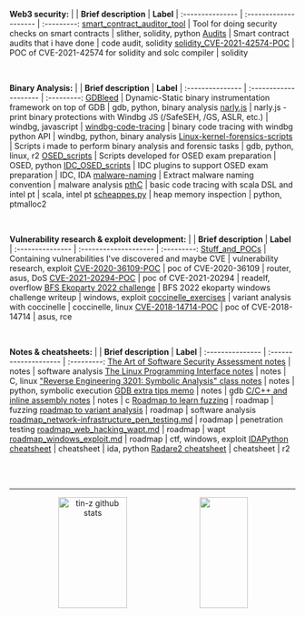 **Web3 security:**
|  | __Brief description__  | __Label__  |
:--------------- | :--------------------  | :---------:
[smart_contract_auditor_tool](https://github.com/tin-z/smart_contract_auditor_tool) | Tool for doing security checks on smart contracts | slither, solidity, python 
[Audits](https://github.com/tin-z/Audits) | Smart contract audits that i have done | code audit, solidity
[solidity_CVE-2021-42574-POC](https://github.com/tin-z/solidity_CVE-2021-42574-POC) |  POC of CVE-2021-42574 for solidity and solc compiler | solidity

<br>

**Binary Analysis:**
|  | __Brief description__  | __Label__  |
:--------------- | :--------------------  | :---------:
[GDBleed](https://github.com/tin-z/GDBleed) |  Dynamic-Static binary instrumentation framework on top of GDB | gdb, python, binary analysis 
[narly.js](https://github.com/tin-z/narly.js) | narly.js - print binary protections with Windbg JS (/SafeSEH, /GS, ASLR, etc.) | windbg, javascript |
[windbg-code-tracing](https://github.com/tin-z/windbg-code-tracing) | binary code tracing with windbg python API | windbg, python, binary analysis 
[Linux-kernel-forensics-scripts](https://github.com/tin-z/Linux-kernel-forensics-scripts) | Scripts i made to perform binary analysis and forensic tasks | gdb, python, linux, r2
[OSED_scripts](https://github.com/tin-z/OSED_scripts) | Scripts developed for OSED exam preparation | OSED, python
[IDC_OSED_scripts](https://github.com/tin-z/IDC_OSED_scripts) | IDC plugins to support OSED exam preparation | IDC, IDA 
[malware-naming](https://github.com/tin-z/malware-naming) | Extract malware naming convention | malware analysis
[pthC](https://github.com/tin-z/pthC) | basic code tracing with scala DSL and intel pt | scala, intel pt
[scheappes.py](https://gist.github.com/tin-z/c8920a66a8791ea8f7d54f4304c65656) | heap memory inspection | python, ptmalloc2

<br>

**Vulnerability research & exploit development:**
|  | __Brief description__  | __Label__  |
:--------------- | :--------------------  | :---------:
[Stuff_and_POCs](https://github.com/tin-z/Stuff_and_POCs) | Containing vulnerabilities I've discovered and maybe CVE | vulnerability research, exploit 
[CVE-2020-36109-POC](https://github.com/tin-z/CVE-2020-36109-POC) | poc of CVE-2020-36109 | router, asus, DoS
[CVE-2021-20294-POC](https://github.com/tin-z/CVE-2021-20294-POC) | poc of CVE-2021-20294 | readelf, overflow
[BFS Ekoparty 2022 challenge](https://github.com/tin-z/report_BFS_ekoparty_2022_exploitation_challenges) | BFS 2022 ekoparty windows challenge writeup | windows, exploit
[coccinelle_exercises](https://github.com/tin-z/coccinelle_exercises) | variant analysis with coccinelle | coccinelle, linux
[CVE-2018-14714-POC](https://github.com/tin-z/CVE-2018-14714-POC) | poc of CVE-2018-14714 | asus, rce

<br>

**Notes & cheatsheets:**
|  | __Brief description__  | __Label__  |
:--------------- | :--------------------  | :---------:
[The Art of Software Security Assessment notes](https://gist.github.com/tin-z/b5da60a56947b03c977baf260d687601) | notes | software analysis
[The Linux Programming Interface notes](https://gist.github.com/tin-z/17292073289c0451b72e1108d20a2116) | notes | C, linux
["Reverse Engineering 3201: Symbolic Analysis" class notes](https://gist.github.com/tin-z/e03f1eafece072fb1f6ca0e9413fc93a) | notes | python, symbolic execution
[GDB extra tips memo](https://gist.github.com/tin-z/366bdec4c2bdbd3edf5ed68cc49a0cd8) | notes | gdb
[C/C++ and inline assembly notes](https://gist.github.com/tin-z/babd0ca6fa768038abeae5cc1b6d5939) | notes | c
[Roadmap to learn fuzzing](https://gist.github.com/tin-z/23f00e5bafacc7cd3676ac82b1dab8b0) | roadmap | fuzzing
[roadmap to variant analysis](https://gist.github.com/tin-z/e303eb05686944587f2017f65927446e) | roadmap | software analysis
[roadmap_network-infrastructure_pen_testing.md](https://gist.github.com/tin-z/7c703840903089c27c5f042cc59d8e16) | roadmap | penetration testing
[roadmap_web_hacking_wapt.md](https://gist.github.com/tin-z/57f3cb0d6f21056274dfd129bbbb5675) | roadmap | wapt
[roadmap_windows_exploit.md](https://gist.github.com/tin-z/2be9bc434adffcae70e05e9aefffe054) | roadmap | ctf, windows, exploit
[IDAPython cheatsheet](https://gist.github.com/tin-z/7115afece5213bc20d1cebe4392822d4) | cheatsheet | ida, python
[Radare2 cheatsheet](https://gist.github.com/tin-z/b80498d4ded2d55a74b0372b10653910) | cheatsheet | r2


<br>
<br>

----

<div align="center">  
  <img width="49%" height="195px" src="https://github-readme-stats.vercel.app/api?username=tin-z&show_icons=true&count_private=true&hide_border=true&title_color=30ae6f&icon_color=a80016&text_color=929335&bg_color=0d1117" alt="tin-z github stats" /> 
  <img width="41%" height="195px" src="https://github-readme-stats.vercel.app/api/top-langs/?username=tin-z&layout=compact&hide_border=true&title_color=30ae6f&text_color=929335&bg_color=0d1117" />
</div>

  
<!--
**tin-z/tin-z** is a ✨ _special_ ✨ repository because its `README.md` (this file) appears on your GitHub profile.

Here are some ideas to get you started:

- 🔭 I’m currently working on ...
- 🌱 I’m currently learning ...
- 👯 I’m looking to collaborate on ...
- 🤔 I’m looking for help with ...
- 💬 Ask me about ...
- 📫 How to reach me: ...
- 😄 Pronouns: ...
- ⚡ Fun fact: ...
-->
